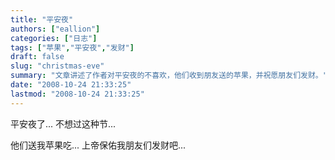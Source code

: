 ```yaml
---
title: "平安夜"
authors: ["eallion"]
categories: ["日志"]
tags: ["苹果","平安夜","发财"]
draft: false
slug: "christmas-eve"
summary: "文章讲述了作者对平安夜的不喜欢，他们收到朋友送的苹果，并祝愿朋友们发财。"
date: "2008-10-24 21:33:25"
lastmod: "2008-10-24 21:33:25"
---
```


平安夜了...
不想过这种节...

他们送我苹果吃...
上帝保佑我朋友们发财吧...
